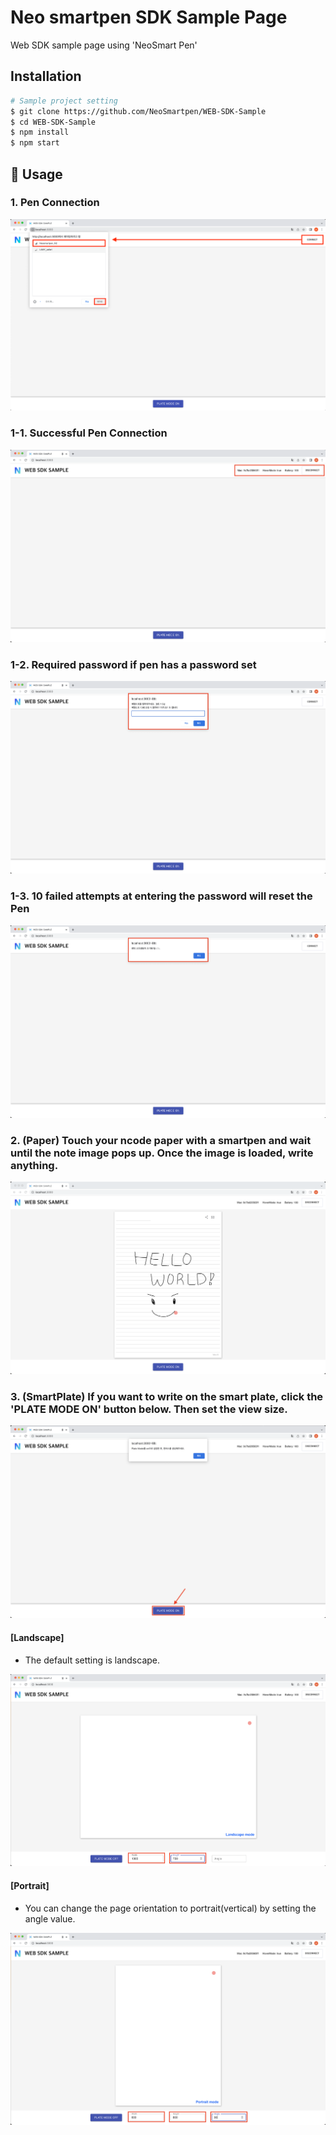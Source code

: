 # Neo smartpen SDK Sample Page
Web SDK sample page using 'NeoSmart Pen'

## Installation 
``` sh
# Sample project setting
$ git clone https://github.com/NeoSmartpen/WEB-SDK-Sample
$ cd WEB-SDK-Sample
$ npm install
$ npm start
```


## 🔨 Usage

### 1. Pen Connection
![MainPage](./src/assets/1.png)

### 1-1. Successful Pen Connection
![SuccessPenConnection](./src/assets/1-1.png)

### 1-2. Required password if pen has a password set
![RequiredPassword](./src/assets/1-2.png)

### 1-3. 10 failed attempts at entering the password will reset the Pen
![ResetPen](./src/assets/1-3.png)

### 2. **(Paper)** Touch your ncode paper with a smartpen and wait until the note image pops up. Once the image is loaded, write anything.
![Paper](./src/assets/2.png)

### 3. **(SmartPlate)** If you want to write on the smart plate, click the 'PLATE MODE ON' button below. Then set the view size.
![SmartPlatePage](./src/assets/3.png)

#### [Landscape]
- The default setting is landscape.

![SmartPlateLandscape](./src/assets/4.png)

#### [Portrait]
- You can change the page orientation to portrait(vertical) by setting the angle value.

![SmartPlatePortrait](./src/assets/5.png)

